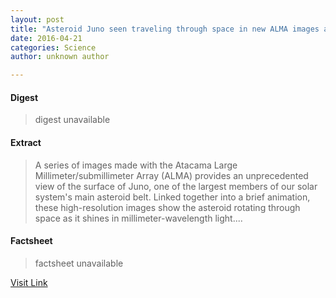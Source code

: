 ```yaml
---
layout: post
title: "Asteroid Juno seen traveling through space in new ALMA images and animation"
date: 2016-04-21
categories: Science
author: unknown author

---
```



#### Digest
>digest unavailable

#### Extract
>A series of images made with the Atacama Large Millimeter/submillimeter Array (ALMA) provides an unprecedented view of the surface of Juno, one of the largest members of our solar system's main asteroid belt. Linked together into a brief animation, these high-resolution images show the asteroid rotating through space as it shines in millimeter-wavelength light....

#### Factsheet
>factsheet unavailable

[Visit Link](http://phys.org/news347619490.html)


